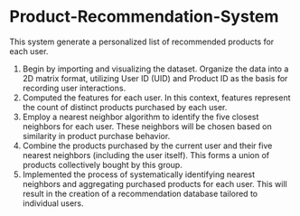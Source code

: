 # Product-Recommendation-System
This system generate a personalized list of recommended products for each user. 

1.	Begin by importing and visualizing the dataset. Organize the data into a 2D matrix format, utilizing User ID (UID) and Product ID as the basis for recording user interactions.
2.	Computed the features for each user. In this context, features represent the count of distinct products purchased by each user.
3.	Employ a nearest neighbor algorithm to identify the five closest neighbors for each user. These neighbors will be chosen based on similarity in product purchase behavior.
4.	Combine the products purchased by the current user and their five nearest neighbors (including the user itself). This forms a union of products collectively bought by this group.
5.	Implemented the process of systematically identifying nearest neighbors and aggregating purchased products for each user. This will result in the creation of a recommendation database tailored to individual users.
